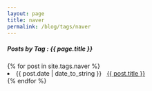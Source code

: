 ```yaml
---
layout: page
title: naver
permalink: /blog/tags/naver
---
```

 
<h5> Posts by Tag : {{ page.title }} </h5>

<div class="card">
{% for post in site.tags.naver %}
 <li class="category-posts"><span>{{ post.date | date_to_string }}</span> &nbsp; <a href="{{ post.url }}">{{ post.title }}</a></li>
{% endfor %}
</div>
